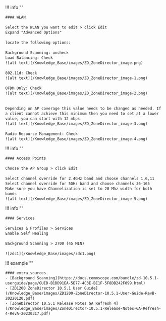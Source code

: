 !!! info ""
    
    #### WLAN

    Select the WLAN you want to edit > click Edit
    Expand "Advanced Options"

    locate the following options:

    Background Scanning: uncheck
    Load Balancing: Check
    ![alt text](/Knowledge_Base/images/ZD_ZoneDirector_image.png)

    802.11d: Check
    ![alt text](/Knowledge_Base/images/ZD_ZoneDirector_image-1.png)

    OFDM Only: Check
    ![alt text](/Knowledge_Base/images/ZD_ZoneDirector_image-2.png)


    Depending on AP coverage this value needs to be changed as needed. If a client cannot achieve this minimum then you need to set at a lower value, you can start with 12 mbps
    ![alt text](/Knowledge_Base/images/ZD_ZoneDirector_image-3.png)

    Radio Resource Management: Check
    ![alt text](/Knowledge_Base/images/ZD_ZoneDirector_image-4.png)


!!! info ""
    
    #### Access Points

    Choose the AP Group > click Edit

    Select channel override for 2.4GHz band and choose channels 1,6,11
    Select channel override for 5GHz band and choose channels 36-165
    Make sure you have Channelization is set to 20 Mhz width for both bands
    ![alt text](/Knowledge_Base/images/ZD_ZoneDirector_image-5.png)


!!! info ""
    
    #### Services 
    
    Services & Profiles > Services
    Enable Self Healing

    Background Scanning > 2700 (45 MIN)

    ![zdc1](/Knowledge_Base/images/zdc1.png)

!!! example ""

    #### extra sources
    - [Background Scanning](https://docs.commscope.com/bundle/zd-10.5.1-userguide/page/GUID-B1DD91EA-5E77-4C3E-BE1F-5F8DB242F099.html)
    - [ZD1200 ZoneDirector 10.5.1 User Guide](/Knowledge_Base/images/ZD1200-ZoneDirector-10.5.1-User-Guide-RevB-20220120.pdf)
    - [ZoneDirector 10.5.1 Release Notes GA Refresh 4](/Knowledge_Base/images/ZoneDirector-10.5.1-Release-Notes-GA-Refresh-4-RevA-20230317.pdf)
